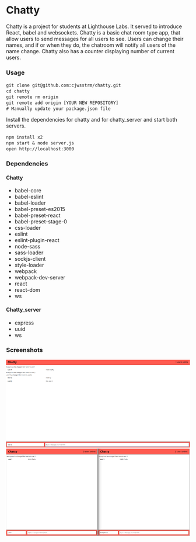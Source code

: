 Chatty
=====================
Chatty is a project for students at Lighthouse Labs. It served to introduce React, babel and websockets. Chatty is a basic chat room type app, that allow users to send messages for all users to see. Users can change their names, and if or when they do, the chatroom will notify all users of the name change. Chatty also has a counter displaying number of current users.

### Usage

```
git clone git@github.com:cjwsstrm/chatty.git
cd chatty
git remote rm origin
git remote add origin [YOUR NEW REPOSITORY]
# Manually update your package.json file
```

Install the dependencies for chatty and for chatty_server and start both servers.

```
npm install x2
npm start & node server.js
open http://localhost:3000
```



### Dependencies 

#### Chatty
- babel-core
- babel-eslint
- babel-loader
- babel-preset-es2015
- babel-preset-react
- babel-preset-stage-0
- css-loader
- eslint
- eslint-plugin-react
- node-sass
- sass-loader
- sockjs-client
- style-loader
- webpack
- webpack-dev-server
- react
- react-dom
- ws

#### Chatty_server
- express
- uuid
- ws

### Screenshots
![1user](https://github.com/cjwsstrm/chatty/blob/master/docs/Chatty_1users.png?raw=true)
![2users](https://github.com/cjwsstrm/chatty/blob/master/docs/Chatty_2users.png?raw=true)
